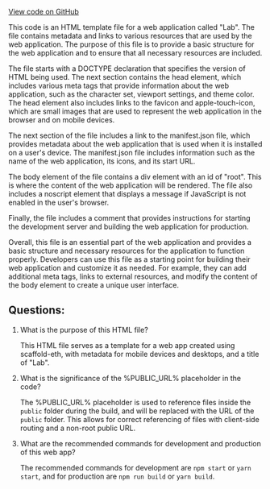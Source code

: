 [View code on GitHub](zoo-labs/zoo/blob/master/lab/public/index.html)

This code is an HTML template file for a web application called "Lab". The file contains metadata and links to various resources that are used by the web application. The purpose of this file is to provide a basic structure for the web application and to ensure that all necessary resources are included.

The file starts with a DOCTYPE declaration that specifies the version of HTML being used. The next section contains the head element, which includes various meta tags that provide information about the web application, such as the character set, viewport settings, and theme color. The head element also includes links to the favicon and apple-touch-icon, which are small images that are used to represent the web application in the browser and on mobile devices.

The next section of the file includes a link to the manifest.json file, which provides metadata about the web application that is used when it is installed on a user's device. The manifest.json file includes information such as the name of the web application, its icons, and its start URL.

The body element of the file contains a div element with an id of "root". This is where the content of the web application will be rendered. The file also includes a noscript element that displays a message if JavaScript is not enabled in the user's browser.

Finally, the file includes a comment that provides instructions for starting the development server and building the web application for production.

Overall, this file is an essential part of the web application and provides a basic structure and necessary resources for the application to function properly. Developers can use this file as a starting point for building their web application and customize it as needed. For example, they can add additional meta tags, links to external resources, and modify the content of the body element to create a unique user interface.
## Questions: 
 1. What is the purpose of this HTML file?
    
    This HTML file serves as a template for a web app created using scaffold-eth, with metadata for mobile devices and desktops, and a title of "Lab".

2. What is the significance of the %PUBLIC_URL% placeholder in the code?
    
    The %PUBLIC_URL% placeholder is used to reference files inside the `public` folder during the build, and will be replaced with the URL of the `public` folder. This allows for correct referencing of files with client-side routing and a non-root public URL.

3. What are the recommended commands for development and production of this web app?
    
    The recommended commands for development are `npm start` or `yarn start`, and for production are `npm run build` or `yarn build`.